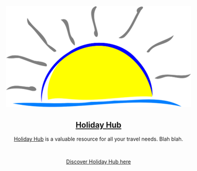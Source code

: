 <h1 align="center">
  <a href="https://jpg6453.github.io/holiday-hub/" target="_blank"><img src="/assets/img/navlogo.png" alt="Holiday Hub logo"/></a>
</h1>
<h2 align="center">
<a href="https://jpg6453.github.io/holiday-hub/" target="_blank">Holiday Hub</a>
</h2>

<div align="center"> 

[Holiday Hub]("https://jpg6453.github.io/holiday-hub/") is a valuable resource for all your travel needs. Blah blah.

<br>

[Discover Holiday Hub here](jpg6453.github.io/holiday-hub/)

